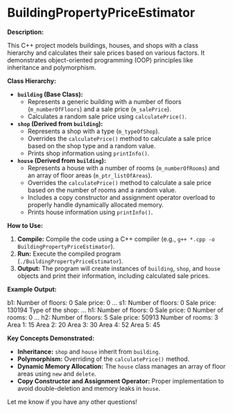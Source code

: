 # BuildingPropertyPriceEstimator

**Description:**

This C++ project models buildings, houses, and shops with a class hierarchy and calculates their sale prices based on various factors. It demonstrates object-oriented programming (OOP) principles like inheritance and polymorphism.

**Class Hierarchy:**

*   **`building` (Base Class):**
    *   Represents a generic building with a number of floors (`m_numberOfFloors`) and a sale price (`m_salePrice`).
    *   Calculates a random sale price using `calculatePrice()`.
*   **`shop` (Derived from `building`):**
    *   Represents a shop with a type (`m_typeOfShop`).
    *   Overrides the `calculatePrice()` method to calculate a sale price based on the shop type and a random value.
    *   Prints shop information using `printInfo()`.
*   **`house` (Derived from `building`):**
    *   Represents a house with a number of rooms (`m_numberOfRooms`) and an array of floor areas (`m_ptr_listOfAreas`).
    *   Overrides the `calculatePrice()` method to calculate a sale price based on the number of rooms and a random value.
    *   Includes a copy constructor and assignment operator overload to properly handle dynamically allocated memory.
    *   Prints house information using `printInfo()`.

**How to Use:**

1.  **Compile:** Compile the code using a C++ compiler (e.g., `g++ *.cpp -o BuildingPropertyPriceEstimator`).
2.  **Run:** Execute the compiled program (`./BuildingPropertyPriceEstimator`).
3.  **Output:** The program will create instances of `building`, `shop`, and `house` objects and print their information, including calculated sale prices.

**Example Output:**

b1:
Number of floors: 0
Sale price:      0
...
s1:
Number of floors: 0
Sale price:      130194
Type of the shop:
...
h1:
Number of floors: 0
Sale price:      0
Number of rooms: 0
...
h2:
Number of floors: 5
Sale price:      50913
Number of rooms: 3
Area 1: 15
Area 2: 20
Area 3: 30
Area 4: 52
Area 5: 45

**Key Concepts Demonstrated:**

*   **Inheritance:** `shop` and `house` inherit from `building`.
*   **Polymorphism:** Overriding of the `calculatePrice()` method.
*   **Dynamic Memory Allocation:**  The `house` class manages an array of floor areas using `new` and `delete`.
*   **Copy Constructor and Assignment Operator:** Proper implementation to avoid double-deletion and memory leaks in `house`.

Let me know if you have any other questions!